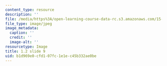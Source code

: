 ```yaml
---
content_type: resource
description: ''
file: /media/https%3A/open-learning-course-data-rc.s3.amazonaws.com/15-s21-nuts-and-bolts-of-business-plans-january-iap-2014/b1d969e0cfd107fc1e1ec45b332ae0be_1.2_slide_09.jpg
file_type: image/jpeg
image_metadata:
  caption: ''
  credit: ''
  image-alt: ''
resourcetype: Image
title: 1.2 slide 9
uid: b1d969e0-cfd1-07fc-1e1e-c45b332ae0be
---
```

